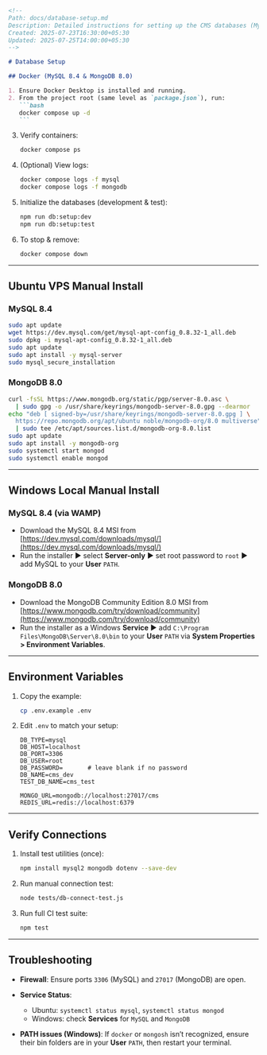 ````markdown
<!--
Path: docs/database-setup.md
Description: Detailed instructions for setting up the CMS databases (MySQL & MongoDB) via Docker, Ubuntu VPS, and Windows local.
Created: 2025-07-23T16:30:00+05:30
Updated: 2025-07-25T14:00:00+05:30
-->

# Database Setup

## Docker (MySQL 8.4 & MongoDB 8.0)

1. Ensure Docker Desktop is installed and running.
2. From the project root (same level as `package.json`), run:
   ```bash
   docker compose up -d
   ```
````

3. Verify containers:

   ```bash
   docker compose ps
   ```

4. (Optional) View logs:

   ```bash
   docker compose logs -f mysql
   docker compose logs -f mongodb
   ```

5. Initialize the databases (development & test):

   ```bash
   npm run db:setup:dev
   npm run db:setup:test
   ```

6. To stop & remove:

   ```bash
   docker compose down
   ```

---

## Ubuntu VPS Manual Install

### MySQL 8.4

```bash
sudo apt update
wget https://dev.mysql.com/get/mysql-apt-config_0.8.32-1_all.deb
sudo dpkg -i mysql-apt-config_0.8.32-1_all.deb
sudo apt update
sudo apt install -y mysql-server
sudo mysql_secure_installation
```

### MongoDB 8.0

```bash
curl -fsSL https://www.mongodb.org/static/pgp/server-8.0.asc \
  | sudo gpg -o /usr/share/keyrings/mongodb-server-8.0.gpg --dearmor
echo "deb [ signed-by=/usr/share/keyrings/mongodb-server-8.0.gpg ] \
  https://repo.mongodb.org/apt/ubuntu noble/mongodb-org/8.0 multiverse" \
  | sudo tee /etc/apt/sources.list.d/mongodb-org-8.0.list
sudo apt update
sudo apt install -y mongodb-org
sudo systemctl start mongod
sudo systemctl enable mongod
```

---

## Windows Local Manual Install

### MySQL 8.4 (via WAMP)

- Download the MySQL 8.4 MSI from [https://dev.mysql.com/downloads/mysql/](https://dev.mysql.com/downloads/mysql/)
- Run the installer ► select **Server-only** ► set root password to `root` ► add MySQL to your **User** `PATH`.

### MongoDB 8.0

- Download the MongoDB Community Edition 8.0 MSI from [https://www.mongodb.com/try/download/community](https://www.mongodb.com/try/download/community)
- Run the installer as a Windows **Service** ► add
  `C:\Program Files\MongoDB\Server\8.0\bin`
  to your **User** `PATH` via **System Properties > Environment Variables**.

---

## Environment Variables

1. Copy the example:

   ```bash
   cp .env.example .env
   ```

2. Edit `.env` to match your setup:

   ```dotenv
   DB_TYPE=mysql
   DB_HOST=localhost
   DB_PORT=3306
   DB_USER=root
   DB_PASSWORD=       # leave blank if no password
   DB_NAME=cms_dev
   TEST_DB_NAME=cms_test

   MONGO_URL=mongodb://localhost:27017/cms
   REDIS_URL=redis://localhost:6379
   ```

---

## Verify Connections

1. Install test utilities (once):

   ```bash
   npm install mysql2 mongodb dotenv --save-dev
   ```

2. Run manual connection test:

   ```bash
   node tests/db-connect-test.js
   ```

3. Run full CI test suite:

   ```bash
   npm test
   ```

---

## Troubleshooting

- **Firewall**: Ensure ports `3306` (MySQL) and `27017` (MongoDB) are open.
- **Service Status**:

  - Ubuntu: `systemctl status mysql`, `systemctl status mongod`
  - Windows: check **Services** for `MySQL` and `MongoDB`

- **PATH issues (Windows)**: If `docker` or `mongosh` isn’t recognized, ensure their bin folders are in your **User** `PATH`, then restart your terminal.

```

```
